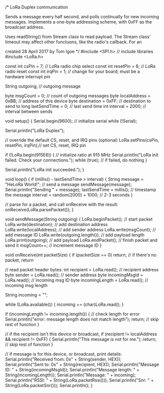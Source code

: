 /*
  LoRa Duplex communication

  Sends a message every half second, and polls continually
  for new incoming messages. Implements a one-byte addressing scheme,
  with 0xFF as the broadcast address.

  Uses readString() from Stream class to read payload. The Stream class'
  timeout may affect other functuons, like the radio's callback. For an

  created 28 April 2017
  by Tom Igoe
*/
#include <SPI.h>              // include libraries
#include <LoRa.h>

const int csPin = 7;          // LoRa radio chip select
const int resetPin = 6;       // LoRa radio reset
const int irqPin = 1;         // change for your board; must be a hardware interrupt pin

String outgoing;              // outgoing message

byte msgCount = 0;            // count of outgoing messages
byte localAddress = 0xBB;     // address of this device
byte destination = 0xFF;      // destination to send to
long lastSendTime = 0;        // last send time
int interval = 2000;          // interval between sends

void setup() {
  Serial.begin(9600);                   // initialize serial
  while (!Serial);

  Serial.println("LoRa Duplex");

  // override the default CS, reset, and IRQ pins (optional)
  LoRa.setPins(csPin, resetPin, irqPin);// set CS, reset, IRQ pin

  if (!LoRa.begin(915E6)) {             // initialize ratio at 915 MHz
    Serial.println("LoRa init failed. Check your connections.");
    while (true);                       // if failed, do nothing
  }

  Serial.println("LoRa init succeeded.");
}

void loop() {
  if (millis() - lastSendTime > interval) {
    String message = "HeLoRa World!";   // send a message
    sendMessage(message);
    Serial.println("Sending " + message);
    lastSendTime = millis();            // timestamp the message
    interval = random(2000) + 1000;    // 2-3 seconds
  }

  // parse for a packet, and call onReceive with the result:
  onReceive(LoRa.parsePacket());
}

void sendMessage(String outgoing) {
  LoRa.beginPacket();                   // start packet
  LoRa.write(destination);              // add destination address
  LoRa.write(localAddress);             // add sender address
  LoRa.write(msgCount);                 // add message ID
  LoRa.write(outgoing.length());        // add payload length
  LoRa.print(outgoing);                 // add payload
  LoRa.endPacket();                     // finish packet and send it
  msgCount++;                           // increment message ID
}

void onReceive(int packetSize) {
  if (packetSize == 0) return;          // if there's no packet, return

  // read packet header bytes:
  int recipient = LoRa.read();          // recipient address
  byte sender = LoRa.read();            // sender address
  byte incomingMsgId = LoRa.read();     // incoming msg ID
  byte incomingLength = LoRa.read();    // incoming msg length

  String incoming = "";

  while (LoRa.available()) {
    incoming += (char)LoRa.read();
  }

  if (incomingLength != incoming.length()) {   // check length for error
    Serial.println("error: message length does not match length");
    return;                             // skip rest of function
  }

  // if the recipient isn't this device or broadcast,
  if (recipient != localAddress && recipient != 0xFF) {
    Serial.println("This message is not for me.");
    return;                             // skip rest of function
  }

  // if message is for this device, or broadcast, print details:
  Serial.println("Received from: 0x" + String(sender, HEX));
  Serial.println("Sent to: 0x" + String(recipient, HEX));
  Serial.println("Message ID: " + String(incomingMsgId));
  Serial.println("Message length: " + String(incomingLength));
  Serial.println("Message: " + incoming);
  Serial.println("RSSI: " + String(LoRa.packetRssi()));
  Serial.println("Snr: " + String(LoRa.packetSnr()));
  Serial.println();
}
